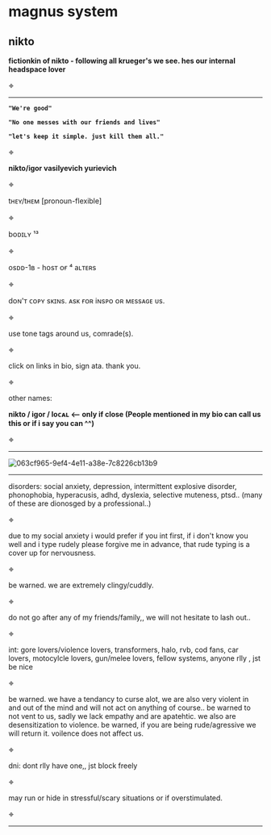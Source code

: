 # magnus system
**nikto**
------------------------------------------------------------------------------------------------------------------------------------------------------------------------------

**fictionkin of nikto - following all krueger's we see. hes our internal headspace lover**

𖦏

------------------------------------------------------------------------------------------------------------------------------------------------------------------------------
**`"We're good"`**

**`"No one messes with our friends and lives"`**

**`"let's keep it simple. just kill them all."`**

𖦏

**nikto/igor vasilyevich yurievich**

𖦏

tʜᴇʏ/tʜᴇᴍ [pronoun-flexible]

𖦏

bᴏᴅɪʟʏ ¹³

𖦏

osᴅᴅ-1ʙ - hᴏsᴛ ᴏғ ⁴ aʟᴛᴇʀs

𖦏

dᴏɴ'ᴛ ᴄᴏᴘʏ sᴋɪɴs. ᴀsᴋ ғᴏʀ iɴsᴘᴏ ᴏʀ ᴍᴇssᴀɢᴇ ᴜs.

𖦏

use tone tags around us, comrade(s).

𖦏

click on links in bio, sign ata. thank you.

𖦏

other names:

**nikto / igor / loᴄᴀʟ <-- only if close (People mentioned in my bio can call us this or if i say you can ^^)**

𖦏

------------------------------------------------------------------------------------------------------------------------------------------------------------------------------





![063cf965-9ef4-4e11-a38e-7c8226cb13b9](https://github.com/user-attachments/assets/fad4f9fd-4f4a-4bf3-af1b-6a192bd3aa4b)



------------------------------------------------------------------------------------------------------------------------------------------------------------------------------
disorders: social anxiety, depression, intermittent explosive disorder, phonophobia, hyperacusis, adhd, dyslexia, selective muteness, ptsd.. (many of these are dionosged by a professional..)

𖦏

due to my social anxiety i would prefer if you int first, if i don't know you well and i type rudely please forgive me in advance, that rude typing is a cover up for nervousness.

𖦏

be warned. we are extremely clingy/cuddly.

𖦏

do not go after any of my friends/family,, we will not hesitate to lash out..

𖦏

int: gore lovers/violence lovers, transformers, halo, rvb, cod fans, car lovers, motocylcle lovers, gun/melee lovers, fellow systems, anyone rlly , jst be nice

𖦏

be warned. we have a tendancy to curse alot, we are also very violent in and out of the mind and will not act on anything of course.. be warned to not vent to us, sadly we lack empathy and are apatehtic. we also are desensitization to violence. be warned, if you are being rude/agressive we will return it. voilence does not affect us.

𖦏

dni: dont rlly have one,, jst block freely

𖦏

may run or hide in stressful/scary situations or if overstimulated.

𖦏

------------------------------------------------------------------------------------------------------------------------------------------------------------------------------
